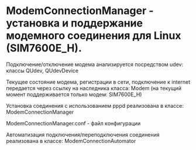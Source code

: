 # ModemConnectionManager - установка и поддержание модемного соединения для Linux (SIM7600E_H).


Подключение/отключение модема анализируется посредством udev: классы QUdev, QUdevDevice

Текущее состояние модема, регистрации в сети, подключение к internet передается через ссылку на наследника класса: Modem (на текущий момент поддерживается только модем: SIM7600E_H)

Установка соединения с использованием pppd реализована в классе: ModemConnectionManager

ModemConnectionManager.conf - файл конфигурации

Автоматизация подключения/переподключения соединения реализована в классе: ModemConnectionAutomator
